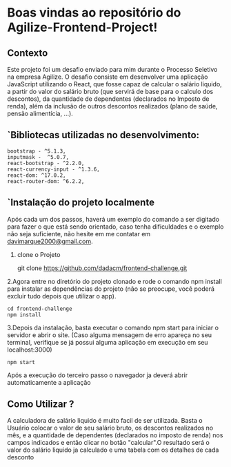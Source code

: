 # Boas vindas ao repositório do Agilize-Frontend-Project!
## Contexto
Este projeto foi um desafio enviado para mim durante o Processo Seletivo na empresa Agilize. O desafio consiste em desenvolver uma aplicação JavaScript utilizando o React, que  fosse capaz de calcular o salário liquido, a partir do valor do salário bruto (que servirá de base para o calculo dos descontos), da quantidade de dependentes (declarados no Imposto de renda), além da inclusão de outros descontos realizados (plano de saúde, pensão alimentícia, ...).

## `Bibliotecas utilizadas no desenvolvimento:
    bootstrap - ^5.1.3,
    inputmask -  ^5.0.7,
    react-bootstrap - ^2.2.0,
    react-currency-input - ^1.3.6,
    react-dom: ^17.0.2,
    react-router-dom: ^6.2.2,


## `Instalação do projeto localmente
Após cada um dos passos, haverá um exemplo do comando a ser digitado para fazer o que está sendo orientado, caso tenha dificuldades e o exemplo não seja suficiente, não hesite em me contatar em davimarque2000@gmail.com.

1. clone o Projeto

    git clone https://github.com/dadacm/frontend-challenge.git

2.Agora entre no diretório do projeto clonado e rode o comando npm install para instalar as dependências do projeto (não se preocupe, você poderá excluir tudo depois que utilizar o app).

    cd frontend-challenge
    npm install
  
 3.Depois da instalação, basta executar o comando npm start para iniciar o servidor e abrir o site. (Caso alguma mensagem de erro apareça no seu terminal, verifique se já possui alguma aplicação em execução em seu localhost:3000)

    npm start

Após a execução do terceiro passo o navegador ja deverá abrir automaticamente a aplicação

## Como Utilizar ?
A calculadora de salário liquido é muito facil de ser utilizada. Basta o Usuário colocar o valor de seu salário bruto, os descontos realizados no mês, e a quantidade de dependentes (declarados no imposto de renda) nos campos indicados e então clicar no botão "calcular".O resultado será o valor do salário liquido ja calculado e uma tabela com os detalhes de cada desconto    


